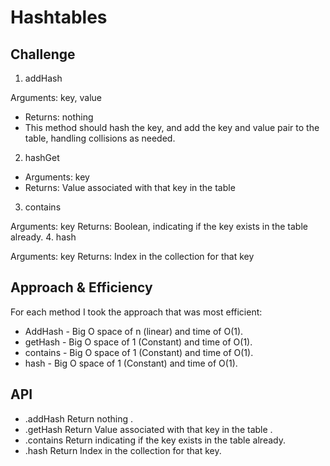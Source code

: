 # Hashtables
## Challenge

1. addHash

Arguments: key, value
- Returns: nothing
- This method should hash the key, and add the key and value pair to the table, handling collisions as needed.
2. hashGet
- Arguments: key
- Returns: Value associated with that key in the table
3. contains

Arguments: key
Returns: Boolean, indicating if the key exists in the table already.
4. hash

Arguments: key
Returns: Index in the collection for that key

## Approach & Efficiency
For each method I took the approach that was most efficient:
- AddHash - Big O space of n (linear) and time of O(1).
- getHash - Big O space of 1 (Constant) and time of O(1).
- contains - Big O space of 1 (Constant) and time of O(1).
- hash - Big O space of 1 (Constant) and time of O(1).

## API
* .addHash Return nothing .
* .getHash Return Value associated with that key in the table .
* .contains Return indicating if the key exists in the table already.
* .hash Return Index in the collection for that key.


